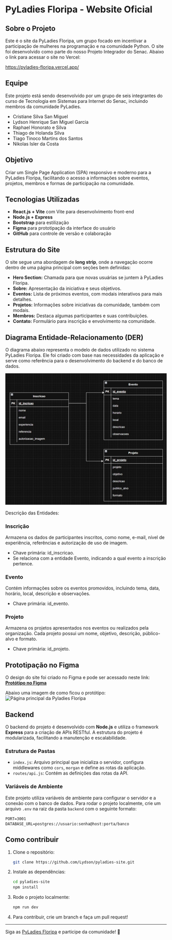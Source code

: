 # PyLadies Floripa - Website Oficial

## Sobre o Projeto
Este é o site da PyLadies Floripa, um grupo focado em incentivar a participação de mulheres na programação e na comunidade Python. O site foi desenvolvido como parte do nosso Projeto Integrador do Senac. Abaixo o link para acessar o site no Vercel:

https://pyladies-floripa.vercel.app/

## Equipe
Este projeto está sendo desenvolvido por um grupo de seis integrantes do curso de Tecnologia em Sistemas para Internet do Senac, incluindo membros da comunidade PyLadies.
- Cristiane Silva San Miguel
- Lydson Henrique San Miguel Garcia
- Raphael Honorato e Silva
- Thiago de Holanda Silva
- Tiago Tinoco Martins dos Santos
- Nikolas Isler da Costa

## Objetivo
Criar um Single Page Application (SPA) responsivo e moderno para a PyLadies Floripa, facilitando o acesso a informações sobre eventos, projetos, membros e formas de participação na comunidade.

## Tecnologias Utilizadas
- **React.js + Vite** com Vite para desenvolvimento front-end
- **Node.js + Express**
- **Bootstrap** para estilização
- **Figma** para prototipação da interface do usuário
- **GitHub** para controle de versão e colaboração

## Estrutura do Site
O site segue uma abordagem de **long strip**, onde a navegação ocorre dentro de uma página principal com seções bem definidas:
- **Hero Section:** Chamada para que novas usuárias se juntem à PyLadies Floripa.
- **Sobre:** Apresentação da iniciativa e seus objetivos.
- **Eventos:** Lista de próximos eventos, com modais interativos para mais detalhes.
- **Projetos:** Informações sobre iniciativas da comunidade, também com modais.
- **Membros:** Destaca algumas participantes e suas contribuições.
- **Contato:** Formulário para inscrição e envolvimento na comunidade.

## Diagrama Entidade-Relacionamento (DER)
O diagrama abaixo representa o modelo de dados utilizado no sistema PyLadies Floripa. Ele foi criado com base nas necessidades da aplicação e serve como referência para o desenvolvimento do backend e do banco de dados.

![Diagrama Entidade-Relacionamento do PyLadies Floripa](https://github.com/Lydson/PyLadies-Floripa/blob/main/frontend/src/assets/Diagrama_Entidade_Relacionamento_Pyladies.jpeg?raw=true)

Descrição das Entidades:
### Inscrição
Armazena os dados de participantes inscritos, como nome, e-mail, nível de experiência, referências e autorização de uso de imagem.
- Chave primária: id_inscricao.
- Se relaciona com a entidade Evento, indicando a qual evento a inscrição pertence.

### Evento
Contém informações sobre os eventos promovidos, incluindo tema, data, horário, local, descrição e observações.
- Chave primária: id_evento.

### Projeto
Armazena os projetos apresentados nos eventos ou realizados pela organização. Cada projeto possui um nome, objetivo, descrição, público-alvo e formato.
- Chave primária: id_projeto.

## Prototipação no Figma
O design do site foi criado no Figma e pode ser acessado neste link:
[**Protótipo no Figma**](https://www.figma.com/design/PZI7I2eIyr81m0OI3Lam5L/GRUPO-2---SITE.-PYLADIES?node-id=63-262&t=61I3y6mtkeAX1czI-1)

Abaixo uma imagem de como ficou o protótipo:
![Página principal da Pyladies Floripa](https://github.com/Lydson/PyLadies-Floripa/blob/main/frontend/src/assets/SPA%20-%20PyLadies%20Floripa.png)

## Backend
O backend do projeto é desenvolvido com **Node.js** e utiliza o framework **Express** para a criação de APIs RESTful. A estrutura do projeto é modularizada, facilitando a manutenção e escalabilidade.

### Estrutura de Pastas
- `index.js`: Arquivo principal que inicializa o servidor, configura middlewares como `cors`, `morgan` e define as rotas da aplicação.
- `routes/api.js`: Contém as definições das rotas da API.

### Variáveis de Ambiente
Este projeto utiliza variáveis de ambiente para configurar o servidor e a conexão com o banco de dados.
Para rodar o projeto localmente, crie um arquivo `.env` na raiz da pasta `backend` com o seguinte formato:
```env
PORT=3001
DATABASE_URL=postgres://usuario:senha@host:porta/banco
```

## Como contribuir
1. Clone o repositório:
   ```sh
   git clone https://github.com/Lydson/pyladies-site.git
   ```
2. Instale as dependências:
   ```sh
   cd pyladies-site
   npm install
   ```
3. Rode o projeto localmente:
   ```sh
   npm run dev
   ```
4. Para contribuir, crie um branch e faça um pull request!

---
Siga as [PyLadies Floripa](https://www.instagram.com/pyladiesfloripa/) e participe da comunidade! 🚀

